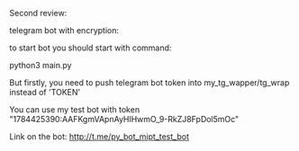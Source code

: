 Second review:

telegram bot with encryption:

to start bot you should start with command:

python3 main.py

But firstly, you need to push telegram bot token into my_tg_wapper/tg_wrap instead of 'TOKEN'

You can use my test bot with token "1784425390:AAFKgmVApnAyHlHwmO_9-RkZJ8FpDol5mOc"

Link on the bot: http://t.me/py_bot_mipt_test_bot
